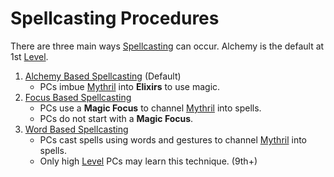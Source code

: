 # Spellcasting Procedures

There are three main ways [Spellcasting](../Spellcasting.md) can occur. Alchemy is the default at 1st [Level](../../../Player%20Characters/Derived%20Statistics/Level.md).

1. [Alchemy Based Spellcasting](Alchemy%20Based%20Spellcasting.md) (Default)
	- PCs imbue [Mythril](../../Mythril.md) into **Elixirs** to use magic.
2. [Focus Based Spellcasting](Focus%20Based%20Spellcasting.md)
	- PCs use a **Magic Focus** to channel [Mythril](../../Mythril.md) into spells.
	- PCs do not start with a **Magic Focus**.
3. [Word Based Spellcasting](Word%20Based%20Spellcasting.md)
	- PCs cast spells using words and gestures to channel [Mythril](../../Mythril.md) into spells.
	- Only high [Level](../../../Player%20Characters/Derived%20Statistics/Level.md) PCs may learn this technique. (9th+)

